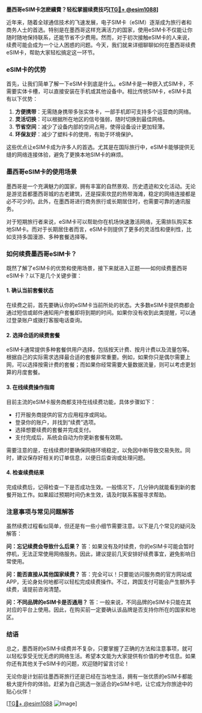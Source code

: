 **墨西哥eSIM卡怎麽續費？轻松掌握续费技巧[[TG💪+ @esim1088](https://t.me/s/esim1088)]**

近年来，随着全球通信技术的飞速发展，电子SIM卡（eSIM）逐渐成为旅行者和商务人士的首选。特别是在墨西哥这样充满活力的国家，使用eSIM卡不仅能让你随时随地保持联系，还能节省不少费用。然而，对于初次接触eSIM卡的人来说，续费可能会成为一个让人困惑的问题。今天，我们就来详细聊聊如何在墨西哥续费eSIM卡，帮助大家轻松搞定这一环节。

### eSIM卡的优势

首先，让我们简单了解一下eSIM卡到底是什么。eSIM卡是一种嵌入式SIM卡，不需要实体卡槽，可以直接安装在手机或其他设备中。相比传统SIM卡，eSIM卡具有以下优势：

1. **方便携带**：无需随身携带多张实体卡，一部手机即可支持多个运营商的网络。
2. **灵活切换**：可以根据所在地区的信号强弱，随时切换到最佳网络。
3. **节省空间**：减少了设备内部的空间占用，使得设备设计更加轻薄。
4. **环保友好**：减少了塑料卡的使用，有助于环境保护。

这些优点让eSIM卡成为许多人的首选。尤其是在国际旅行中，eSIM卡能够提供无缝的网络连接体验，避免了更换本地SIM卡的麻烦。

### 墨西哥eSIM卡的使用场景

墨西哥是一个充满魅力的国家，拥有丰富的自然景观、历史遗迹和文化活动。无论是游览首都墨西哥城的古老建筑，还是探索坎昆的热带海滩，稳定的网络连接都是必不可少的。此外，在墨西哥进行商务旅行或长期居住时，也需要可靠的通讯服务。

对于短期旅行者来说，eSIM卡可以帮助你在机场快速激活网络，无需排队购买本地SIM卡。而对于长期居住者而言，eSIM卡则提供了更多的灵活性和便利性，比如支持多国漫游、多种套餐选择等。

### 如何续费墨西哥eSIM卡？

既然了解了eSIM卡的优势和使用场景，接下来就进入正题——如何续费墨西哥eSIM卡？以下是几个关键步骤：

#### 1. 确认当前套餐状态

在续费之前，首先要确认你的eSIM卡当前所处的状态。大多数eSIM卡提供商都会通过短信或邮件通知用户套餐即将到期的时间。如果你没有收到此类提醒，可以通过登录账户或拨打客服电话查询。

#### 2. 选择合适的续费套餐

eSIM卡通常提供多种套餐供用户选择，包括按天计费、按月计费以及流量包等。根据自己的实际需求选择最合适的套餐非常重要。例如，如果你只是偶尔需要上网，可以选择按需计费的套餐；而如果你经常需要大量数据流量，则可以考虑更划算的月度套餐。

#### 3. 在线续费操作指南

目前主流的eSIM卡服务商都支持在线续费功能，具体步骤如下：

- 打开服务商提供的官方应用程序或网站。
- 登录你的账户，并找到“续费”选项。
- 选择想要续费的套餐并完成支付。
- 支付完成后，系统会自动为你更新套餐有效期。

需要注意的是，在线续费时要确保网络环境稳定，以免因中断导致交易失败。同时，建议保存好相关的订单信息，以便日后查询或处理问题。

#### 4. 检查续费结果

完成续费后，记得检查一下是否成功生效。一般情况下，几分钟内就能看到新的套餐开始工作。如果超过预期时间仍未生效，请及时联系客服寻求帮助。

### 注意事项与常见问题解答

虽然续费过程看似简单，但还是有一些小细节需要注意。以下是几个常见的疑问及解答：

**问：忘记续费会导致什么后果？**
答：如果没有及时续费，你的eSIM卡可能会暂时停机，无法正常使用网络服务。因此，建议提前几天安排好续费事宜，避免影响日常使用。

**问：能否直接从其他国家续费？**
答：完全可以！只要能访问服务商的官方网站或APP，无论身处何地都可以轻松完成续费操作。不过，跨国支付可能会产生额外手续费，请提前咨询清楚。

**问：不同品牌的eSIM卡是否通用？**
答：一般来说，不同品牌的eSIM卡只能在其对应的平台上使用。因此，在购买前一定要确认该品牌是否支持你所在的国家和地区。

### 结语

总之，墨西哥的eSIM卡续费并不复杂，只要掌握了正确的方法和注意事项，就可以轻松享受无忧无虑的网络生活。希望本文能为大家提供有价值的参考信息。如果你还有其他关于eSIM卡的问题，欢迎随时留言讨论！

无论你是计划前往墨西哥旅行还是已经在当地生活，拥有一张优质的eSIM卡都能极大提升你的体验。赶紧为自己挑选一张适合的eSIM卡吧，让它成为你旅途中的贴心伙伴！

[[TG💪+ @esim1088](https://t.me/s/esim1088) ![Image](https://i.postimg.cc/4NQfJmqS/Snipaste-2025-05-13-00-14-12.png)]